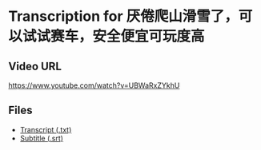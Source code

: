 # Transcription for 厌倦爬山滑雪了，可以试试赛车，安全便宜可玩度高
## Video URL
https://www.youtube.com/watch?v=UBWaRxZYkhU
 
## Files
- [Transcript (.txt)](./transcript.txt)
- [Subtitle (.srt)](./transcript.srt)
